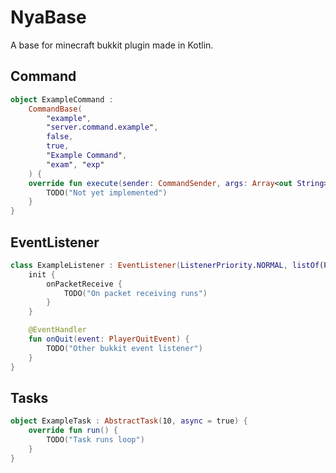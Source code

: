 # NyaBase
A base for minecraft bukkit plugin made in Kotlin.

## Command
````kotlin
object ExampleCommand :
    CommandBase(
        "example",
        "server.command.example",
        false,
        true,
        "Example Command",
        "exam", "exp"
    ) {
    override fun execute(sender: CommandSender, args: Array<out String>) {
        TODO("Not yet implemented")
    }
}
````

## EventListener
````kotlin
class ExampleListener : EventListener(ListenerPriority.NORMAL, listOf(PacketType.Play.Client.CHAT)) {
    init {
        onPacketReceive {
            TODO("On packet receiving runs")
        }
    }

    @EventHandler
    fun onQuit(event: PlayerQuitEvent) {
        TODO("Other bukkit event listener")
    }
}
````

## Tasks
````kotlin
object ExampleTask : AbstractTask(10, async = true) {
    override fun run() {
        TODO("Task runs loop")
    }
}
````
